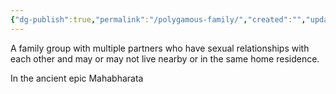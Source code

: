 ```yaml
---
{"dg-publish":true,"permalink":"/polygamous-family/","created":"","updated":""}
---
```


A family group with multiple partners who have sexual relationships with each other and may or may not live nearby or in the same home residence. 

In the ancient epic Mahabharata 